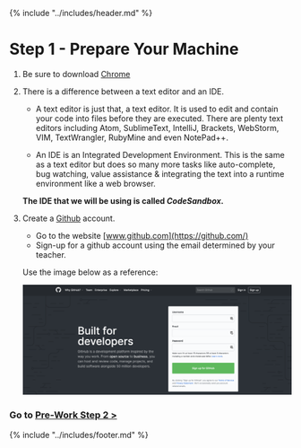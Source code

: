 {% include "../includes/header.md" %}

# Step 1 - Prepare Your Machine


1. Be sure to download [Chrome](https://www.google.com/chrome/) 

1. There is a difference between a text editor and an IDE.  

    * A text editor is just that, a text editor. It is used to edit and contain your code into files before they are executed. There are plenty text editors including Atom, SublimeText, IntelliJ, Brackets, WebStorm, VIM, TextWrangler, RubyMine and even NotePad++. 

    * An IDE is an Integrated Development Environment. This is the same as a text editor but does so many more tasks like auto-complete, bug watching, value assistance & integrating the text into a runtime environment like a web browser.

    **The IDE that we will be using is called _CodeSandbox_.**

1. Create a [Github](https://github.com/) account.
    * Go to the website [www.github.com](https://github.com/)
    * Sign-up for a github account using the email determined by your teacher.

    Use the image below as a reference:

    ![Github](../images/Github.png)




### Go to [Pre-Work Step 2 >](codeSandboxes-Prep.md)

{% include "../includes/footer.md" %}
